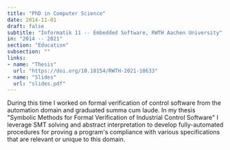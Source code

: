 ```yaml
---
title: "PhD in Computer Science"
date: 2014-11-01
draft: false
subtitle: "Informatik 11 -- Embedded Software, RWTH Aachen University"
in: "2014 -- 2021"
section: "Education"
subsection: ""
links:
- name: "Thesis"
  url: "https://doi.org/10.18154/RWTH-2021-10633"
- name: "Slides"
  url: "slides.pdf"
---
```


During this time I worked on formal verification of control software from the automation domain and graduated summa cum laude.
In my thesis "Symbolic Methods for Formal Verification of Industrial Control Software" I leverage SMT solving and abstract interpretation to develop fully-automated procedures for proving a program's compliance with various specifications that are relevant or unique to this domain.